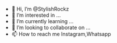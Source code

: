 - 👋 Hi, I’m @StylishRockz
- 👀 I’m interested in ...
- 🌱 I’m currently learning ...
- 💞️ I’m looking to collaborate on ...
- 📫 How to reach me Instagram,Whatsapp

<!---
StylishRockz/StylishRockz is a ✨ special ✨ repository because its `README.md` (this file) appears on your GitHub profile.
You can click the Preview link to take a look at your changes.
--->
